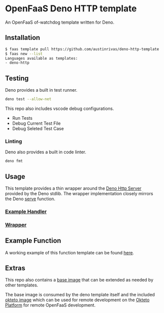 OpenFaaS Deno HTTP template
=============================================

An OpenFaaS of-watchdog template written for Deno.

## Installation

```sh
$ faas template pull https://github.com/austinrivas/deno-http-template
$ faas new --list
Languages available as templates:
- deno-http
```

## Testing

Deno provides a built in test runner.

```sh
deno test --allow-net
```

This repo also includes vscode debug configurations.
  - Run Tests
  - Debug Current Test File
  - Debug Seleted Test Case

### Linting

Deno also provides a built in code linter.

```sh
deno fmt
```

## Usage

This template provides a thin wrapper around the [Deno Http Server](https://doc.deno.land/https/deno.land/std/http/server.ts) provided by the Deno stdlib. The wrapper implementation closely mirrors the Deno [serve](https://doc.deno.land/https/deno.land/std/http/server.ts#serve) function.

### [Example Handler](https://github.com/austinrivas/deno-http-template/blob/master/template/deno-http/function/handler.ts)
### [Wrapper](https://github.com/austinrivas/deno-http-template/blob/master/template/deno-http/main.ts)

## Example Function

A working example of this function template can be found [here](https://github.com/austinrivas/openfaas_deno_func).

## Extras

This repo also contains a [base image](https://github.com/austinrivas/deno-http-template/blob/master/deno-http-base/Dockerfile) that can be extended as needed by other templates.

The base image is consumed by the deno template itself and the included [okteto image](https://github.com/austinrivas/deno-http-template/blob/master/okteto/Dockerfile) which can be used for remote development on the [Okteto Platform](https://okteto.com/) for remote OpenFaaS development.
